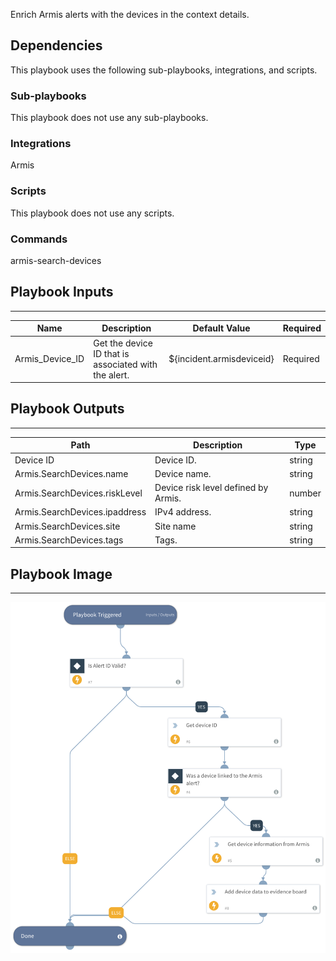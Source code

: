 Enrich Armis alerts with the devices in the context details.

## Dependencies

This playbook uses the following sub-playbooks, integrations, and scripts.

### Sub-playbooks

This playbook does not use any sub-playbooks.

### Integrations

Armis

### Scripts

This playbook does not use any scripts.

### Commands

armis-search-devices

## Playbook Inputs

---

| **Name**        | **Description**                                      | **Default Value**         | **Required** |
| --------------- | ---------------------------------------------------- | ------------------------- | ------------ |
| Armis_Device_ID | Get the device ID that is associated with the alert. | ${incident.armisdeviceid} | Required     |

## Playbook Outputs

---

| **Path**                      | **Description**                     | **Type** |
| ----------------------------- | ----------------------------------- | -------- |
| Device ID                     | Device ID.                          | string   |
| Armis.SearchDevices.name      | Device name.                        | string   |
| Armis.SearchDevices.riskLevel | Device risk level defined by Armis. | number   |
| Armis.SearchDevices.ipaddress | IPv4 address.                       | string   |
| Armis.SearchDevices.site      | Site name                           | string   |
| Armis.SearchDevices.tags      | Tags.                               | string   |

## Playbook Image

---

![Armis Alert Enrichment](../doc_files/Armis_Device_Enrichment.png)
